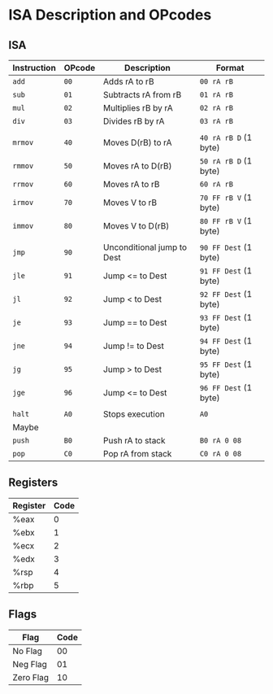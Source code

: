 #  ISA Description and OPcodes

## ISA

| Instruction | OPcode | Description                | Format                |
| ----------- | ------ | -------------------------- | --------------------- |
| `add`       | `00`   | Adds rA to rB              | `00 rA rB`            |
| `sub`       | `01`   | Subtracts rA from rB       | `01 rA rB`            |
| `mul`       | `02`   | Multiplies rB by rA        | `02 rA rB`            |
| `div`       | `03`   | Divides rB by rA           | `03 rA rB`            |
|             |        |                            |                       |
| `mrmov`     | `40`   | Moves D(rB) to rA          | `40 rA rB D` (1 byte) |
| `rmmov`     | `50`   | Moves rA to D(rB)          | `50 rA rB D` (1 byte) |
| `rrmov`     | `60`   | Moves rA to rB             | `60 rA rB`            |
| `irmov`     | `70`   | Moves V to rB              | `70 FF rB V` (1 byte) |
| `immov`     | `80`   | Moves V to D(rB)           | `80 FF rB V` (1 byte) |
|             |        |                            |                       |
| `jmp`       | `90`   | Unconditional jump to Dest | `90 FF Dest` (1 byte) |
| `jle`       | `91`   | Jump <= to Dest            | `91 FF Dest` (1 byte) |
| `jl`        | `92`   | Jump < to Dest             | `92 FF Dest` (1 byte) |
| `je`        | `93`   | Jump == to Dest            | `93 FF Dest` (1 byte) |
| `jne`       | `94`   | Jump != to Dest            | `94 FF Dest` (1 byte) |
| `jg`        | `95`   | Jump > to Dest             | `95 FF Dest` (1 byte) |
| `jge`       | `96`   | Jump <= to Dest            | `96 FF Dest` (1 byte) |
|             |        |                            |                       |
| `halt`      | `A0`   | Stops execution            | `A0`                  |
| Maybe       |
| `push`      | `B0`   | Push rA to stack           | `B0 rA 0 08`          |
| `pop`       | `C0`   | Pop rA from stack          | `C0 rA 0 08`          |


## Registers
| Register | Code |
| -------- | ---- |
| %eax     | 0    |
| %ebx     | 1    |
| %ecx     | 2    |
| %edx     | 3    |
| %rsp     | 4    |
| %rbp     | 5    |

## Flags
| Flag      | Code |
| --------- | ---- |
| No Flag   | 00   |
| Neg Flag  | 01   |
| Zero Flag | 10   |